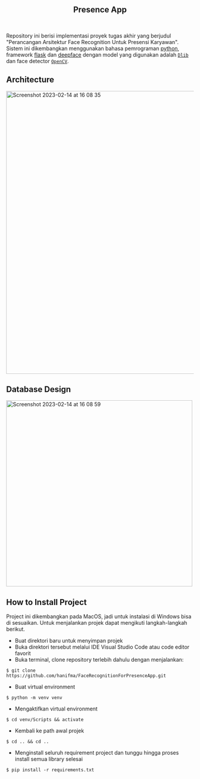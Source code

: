 ## <div align="center">Presence App</div>

<br/>

Repository ini berisi implementasi proyek tugas akhir yang berjudul "Perancangan Arsitektur Face Recognition Untuk Presensi Karyawan".
Sistem ini dikembangkan menggunakan bahasa pemrograman [python](https://www.python.org/), framework [flask](https://flask.palletsprojects.com/en/2.2.x/) dan [deepface](https://github.com/serengil/deepface) 
dengan model yang digunakan adalah [`Dlib`](https://sefiks.com/2020/07/11/face-recognition-with-dlib-in-python/) dan face detector [`OpenCV`](https://sefiks.com/2020/02/23/face-alignment-for-face-recognition-in-python-within-opencv/).

## Architecture

<img width="760" alt="Screenshot 2023-02-14 at 16 08 35" src="https://user-images.githubusercontent.com/30397639/218692115-c876854a-834f-4e83-8784-ebf28db02d8c.png">

## Database Design 

<img width="500" alt="Screenshot 2023-02-14 at 16 08 59" src="https://user-images.githubusercontent.com/30397639/218692304-462e6b5d-3d39-4dac-8d9b-7b1eec148196.png">

## How to Install Project

Project ini dikembangkan pada MacOS, jadi untuk instalasi di Windows bisa di sesuaikan.
Untuk menjalankan projek dapat mengikuti langkah-langkah berikut.
- Buat direktori baru untuk menyimpan projek
- Buka direktori tersebut melalui IDE Visual Studio Code atau code editor favorit
- Buka terminal, clone repository terlebih dahulu dengan menjalankan:
```shell
$ git clone https://github.com/hanifma/FaceRecognitionForPresenceApp.git
```
- Buat virtual environment
```shell
$ python -m venv venv
```
- Mengaktifkan virtual environment
```shell
$ cd venv/Scripts && activate
```
- Kembali ke path awal projek
```shell
$ cd .. && cd ..
```
- Menginstall seluruh requirement project dan tunggu hingga proses install semua library selesai
```shell
$ pip install -r requirements.txt
```
